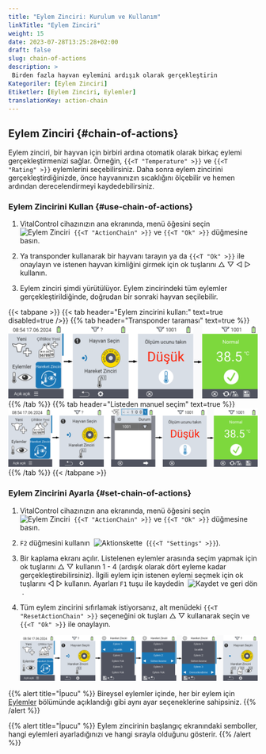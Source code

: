 ```yaml
---
title: "Eylem Zinciri: Kurulum ve Kullanım"
linkTitle: "Eylem Zinciri"
weight: 15
date: 2023-07-28T13:25:28+02:00
draft: false
slug: chain-of-actions
description: >
 Birden fazla hayvan eylemini ardışık olarak gerçekleştirin
Kategoriler: [Eylem Zinciri]
Etiketler: [Eylem Zinciri, Eylemler]
translationKey: action-chain
---
```

## Eylem Zinciri {#chain-of-actions}

Eylem zinciri, bir hayvan için birbiri ardına otomatik olarak birkaç eylemi gerçekleştirmenizi sağlar. Örneğin, `{{<T "Temperature" >}}` ve `{{<T "Rating" >}}` eylemlerini seçebilirsiniz. Daha sonra eylem zincirini gerçekleştirdiğinizde, önce hayvanınızın sıcaklığını ölçebilir ve hemen ardından derecelendirmeyi kaydedebilirsiniz.

### Eylem Zincirini Kullan {#use-chain-of-actions}

1. VitalControl cihazınızın ana ekranında, menü öğesini seçin &nbsp;<img src="/icons/actions/action-chain.svg" width="35" align="bottom" alt="Eylem Zinciri" />&nbsp; `{{<T "ActionChain" >}}` ve `{{<T "Ok" >}}` düğmesine basın.

2. Ya transponder kullanarak bir hayvanı tarayın ya da `{{<T "Ok" >}}` ile onaylayın ve istenen hayvan kimliğini girmek için ok tuşlarını △ ▽ ◁ ▷ kullanın.

3. Eylem zinciri şimdi yürütülüyor. Eylem zincirindeki tüm eylemler gerçekleştirildiğinde, doğrudan bir sonraki hayvan seçilebilir.

{{< tabpane >}}
{{< tab header="Eylem zincirini kullan:" text=true disabled=true />}}
{{% tab header="Transponder taraması" text=true %}}
![VitalControl: Menü eylem zinciri](images/chainofactions-scan.png "Eylem Zinciri")
{{% /tab %}}
{{% tab header="Listeden manuel seçim" text=true %}}
![VitalControl: Menü eylem zinciri](images/chainofactions.png "Eylem Zinciri")
{{% /tab %}}
{{< /tabpane >}}

### Eylem Zincirini Ayarla {#set-chain-of-actions}

1. VitalControl cihazınızın ana ekranında, menü öğesini seçin &nbsp;<img src="/icons/actions/action-chain.svg" width="35" align="bottom" alt="Eylem Zinciri" />&nbsp; `{{<T "ActionChain" >}}` ve `{{<T "Ok" >}}` düğmesine basın.

2. `F2` düğmesini kullanın &nbsp;<img src="/icons/gear.svg" width="25" align="bottom" alt="Aktionskette" />&nbsp; (`{{<T "Settings" >}}`).

3. Bir kaplama ekranı açılır. Listelenen eylemler arasında seçim yapmak için ok tuşlarını △ ▽ kullanın 1 - 4 (ardışık olarak dört eyleme kadar gerçekleştirebilirsiniz). İlgili eylem için istenen eylemi seçmek için ok tuşlarını ◁ ▷ kullanın. Ayarları `F1` tuşu ile kaydedin &nbsp;<img src="/icons/footer/save_exit.svg" width="65" align="bottom" alt="Kaydet ve geri dön" />&nbsp;.

4. Tüm eylem zincirini sıfırlamak istiyorsanız, alt menüdeki `{{<T "ResetActionChain" >}}` seçeneğini ok tuşları △ ▽ kullanarak seçin ve `{{<T "Ok" >}}` ile onaylayın.

    ![VitalControl: Eylem zinciri menüsü](images/setchainofactions.png "Eylem zincirini ayarla")

{{% alert title="İpucu" %}}
Bireysel eylemler içinde, her bir eylem için [Eylemler](../actions) bölümünde açıklandığı gibi aynı ayar seçeneklerine sahipsiniz.
{{% /alert %}}

{{% alert title="İpucu" %}}
Eylem zincirinin başlangıç ekranındaki semboller, hangi eylemleri ayarladığınızı ve hangi sırayla olduğunu gösterir.
{{% /alert %}}
